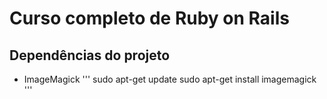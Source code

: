 # Curso completo de Ruby on Rails

## Dependências do projeto
* ImageMagick
'''
sudo apt-get update
sudo apt-get install imagemagick
'''
